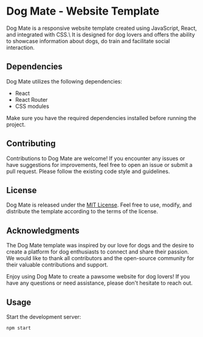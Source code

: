 # Dog Mate - Website Template


Dog Mate is a responsive website template created using JavaScript, React, and integrated with CSS.\\
It is designed for dog lovers and offers the ability to showcase information about dogs, do train and facilitate social interaction.


## Dependencies

Dog Mate utilizes the following dependencies:

- React 
- React Router 
- CSS modules 

Make sure you have the required dependencies installed before running the project.


## Contributing

Contributions to Dog Mate are welcome! If you encounter any issues or have suggestions for improvements, feel free to open an issue or submit a pull request. Please follow the existing code style and guidelines.

## License

Dog Mate is released under the [MIT License](LICENSE). Feel free to use, modify, and distribute the template according to the terms of the license.

## Acknowledgments

The Dog Mate template was inspired by our love for dogs and the desire to create a platform for dog enthusiasts to connect and share their passion. We would like to thank all contributors and the open-source community for their valuable contributions and support.

Enjoy using Dog Mate to create a pawsome website for dog lovers! If you have any questions or need assistance, please don't hesitate to reach out.

## Usage

Start the development server:
   ```shell
   npm start

